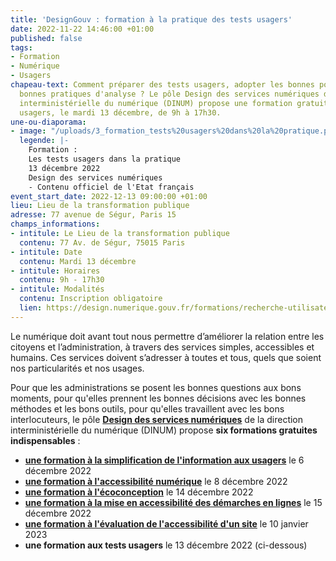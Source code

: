 ```yaml
---
title: 'DesignGouv : formation à la pratique des tests usagers'
date: 2022-11-22 14:46:00 +01:00
published: false
tags:
- Formation
- Numérique
- Usagers
chapeau-text: Comment préparer des tests usagers, adopter les bonnes postures et les
  bonnes pratiques d'analyse ? Le pôle Design des services numériques de la direction
  interministérielle du numérique (DINUM) propose une formation gratuite aux tests
  usagers, le mardi 13 décembre, de 9h à 17h30.
une-ou-diaporama:
- image: "/uploads/3_formation_tests%20usagers%20dans%20la%20pratique.png"
  legende: |-
    Formation :
    Les tests usagers dans la pratique
    13 décembre 2022
    Design des services numériques
    - Contenu officiel de l'Etat français
event_start_date: 2022-12-13 09:00:00 +01:00
lieu: Lieu de la transformation publique
adresse: 77 avenue de Ségur, Paris 15
champs_informations:
- intitule: Le Lieu de la transformation publique
  contenu: 77 Av. de Ségur, 75015 Paris
- intitule: Date
  contenu: Mardi 13 décembre
- intitule: Horaires
  contenu: 9h - 17h30
- intitule: Modalités
  contenu: Inscription obligatoire
  lien: https://design.numerique.gouv.fr/formations/recherche-utilisateur/atelier-test-usager/
---
```


Le numérique doit avant tout nous permettre d’améliorer la relation entre les citoyens et l’administration, à travers des services simples, accessibles et humains. Ces services doivent s’adresser à toutes et tous, quels que soient nos particularités et nos usages.

Pour que les administrations se posent les bonnes questions aux bons moments, pour qu'elles prennent les bonnes décisions avec les bonnes méthodes et les bons outils, pour qu'elles travaillent avec les bons interlocuteurs, le pôle [**Design des services numériques**](https://design.numerique.gouv.fr/ "Design des services numériques - Lien externe") de la direction interministérielle du numérique (DINUM) propose **six formations gratuites indispensables** : 
* **[une formation à la simplification de l'information aux usagers](https://www.numerique.gouv.fr/agenda/designgouv-formation-simplification-langage-demarches/)** le 6 décembre 2022
* **[une formation à l'accessibilité numérique](https://www.numerique.gouv.fr/agenda/designgouv-formation-accessibilite-numerique-2022/)** le 8 décembre 2022
* **[une formation à l'écoconception](https://www.numerique.gouv.fr/agenda/designgouv-formation-ecoconception-2022/)** le 14 décembre 2022
* **[une formation à la mise en accessibilité des démarches en lignes](https://www.numerique.gouv.fr/agenda/designgouv-formation-accessibilite-demarches-2022/)** le 15 décembre 2022
* **[une formation à l'évaluation de l'accessibilité d'un site](https://www.numerique.gouv.fr/agenda/designgouv-formation-evaluation-accessibilite/)** le 10 janvier 2023
* **une formation aux tests usagers** le 13 décembre 2022 (ci-dessous)
